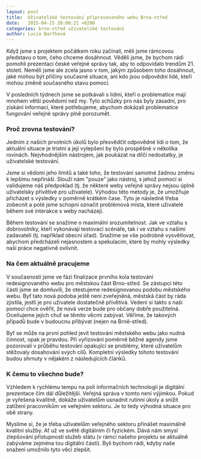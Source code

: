 ```yaml
---
layout: post
title:  Uživatelské testování připravovaného webu Brna-střed
date:   2015-04-15 20:08:21 +0200
categories: brno-střed uživatelské testování
author: Lucia Barthová
---
```


Když jsme s projektem počátkem roku začínali, měli jsme rámcovou představu o tom, čeho chceme dosáhnout. Věděli jsme, že bychom rádi pomohli prezentaci české veřejné správy tak, aby to odpovídalo trendům 21. století. Neměli jsme ale zcela jasno v tom, jakým způsobem toho dosáhnout, jaké mohou být příčiny současné situace, ani kdo jsou odpovědní lidé, kteří mohou změně současného stavu pomoci.

V posledních týdnech jsme se potkávali s lidmi, kteří o problematice mají mnohem větší povědomí než my. Tyto schůzky pro nás byly zásadní, pro získání informací, které potřebujeme, abychom dokázali problematice fungování veřejné správy plně porozumět.

### Proč zrovna testování?

Jedním z naších prvotních úkolů bylo přesvědčit odpovědné lidi o tom, že aktuální situace je tristní a její vylepšení by bylo prospěšné v několika rovinách. Nejvhodnějším nástrojem, jak poukázat na dílčí nedostatky, je uživatelské testování.

Jsme si vědomi jeho limitů a také toho, že testování samotné žádnou změnu k lepšímu nepřináší. Slouží nám "pouze" jako nástroj, s jehož pomocí si validujeme náš předpoklad (tj. že některé weby veřejné správy nejsou úplně uživatelsky přívětivé pro uživatele). Výhodou této metody je, že umožňuje přicházet s výsledky v poměrně krátkém čase. Tyto je následně třeba zobecnit a poté jsme schopni označit problémová místa, které uživatelé během své interakce s weby nacházejí.

Během testování se snažíme o maximální srozumitelnost. Jak ve vztahu s dobrovolníky, kteří vykonávají testovací scénáře, tak i ve vztahu s našimi zadavateli (tj. například obecní úřad). Snažíme se vše podrobně vysvětlovat, abychom předcházeli nejasnostem a spekulacím, které by mohly výsledky naší práce negativně ovlivnit.

### Na čem aktuálně pracujeme

V současnosti jsme ve fázi finalizace prvního kola testování redesignovaného webu pro městskou část Brno-střed. Se zástupci této části jsme se domluvili, že otestujeme redesignovanou podobu městského webu. Byť tato nová podoba ještě není zveřejněná, městská část by ráda zjistila, jestli je pro uživatele dostatečně přívětivá. Vedení si takto s naší pomocí chce ověřit, že nová verze bude pro občany dobře použitelná. Oceňujeme jejich chuť se těmito věcmi zabývat. Věříme, že takových případů bude v budoucnu přibývat (nejen na Brně-střed).

Byť se může na první pohled jevit testování městského webu jako nudná činnost, opak je pravdou. Při vyřizování poměrně běžné agendy jsme pozorovali v průběhu testování opakující se problémy, které uživatelům stěžovaly dosahování svých cílů. Kompletní výsledky tohoto testování budou shrnuty v nějakém z následujících článků.

### K čemu to všechno bude?

Vzhledem k rychlému tempu na poli informačních technologií je digitální prezentace čím dál důležitější. Veřejná správa v tomto není výjimkou. Pokud je vyřešena kvalitně, dokáže uživatelům usnadnit rutinní úkoly a snížit zatížení pracovníkům ve veřejném sektoru. Je to tedy výhodná situace pro obě strany.

Myslíme si, že je třeba uživatelům veřejného sektoru přinášet maximálně kvalitní služby. Ať už ve světě digitálním či fyzickém. Dává nám smysl zlepšování přístupnosti služeb státu (v rámci našeho projektu se aktuálně zabýváme zejména tou digitální částí). Byli bychom rádi, kdyby naše snažení umožnilo tyto věci zlepšit.

